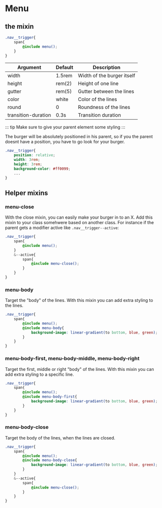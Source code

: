 # Menu

## the mixin

``` scss
.nav__trigger{
	span{
		@include menu();
	}
}
```

| Argument            | Default | Description                |
| ------------------- | ------- | -------------------------- |
| width               | 1.5rem  | Width of the burger itself |
| height              | rem(2)  | Height of one line         |
| gutter              | rem(5)  | Gutter between the lines   |
| color               | white   | Color of the lines         |
| round               | 0       | Roundness of the lines     |
| transition-duration | 0.3s    | Transition duration        |


::: tip
Make sure to give your parent element some styling
:::

The burger will be absolutely positioned in his parent, so if you the parent doesnt have a position, you have to go look for your burger. 

```css
.nav__trigger{
	position: relative;
	width: 3rem; 
	height: 3rem;
	background-color: #ff0099;
	...
}
```



## Helper mixins

### menu-close

With the close mixin, you can easily make your burger in to an X. Add this mixin to your class somehwere based on another class. For instance if the parent gets a modifier active like `.nav__trigger--active`:

``` scss
.nav__trigger{
	span{
		@include menu();
	}
	&--active{
		span{
			@include menu-close();
		}
	}
}
```


### menu-body

Target the "body" of the lines. With this mixin you can add extra styling to the lines. 

``` scss
.nav__trigger{
	span{
		@include menu();
		@include menu-body{
			background-image: linear-gradient(to bottom, blue, green);
		}
	}	
}
```
 
 

### menu-body-first, menu-body-middle, menu-body-right

Target the first, middle or right "body" of the lines. With this mixin you can add extra styling to a specific line.

``` scss
.nav__trigger{
	span{
		@include menu();
		@include menu-body-first{
			background-image: linear-gradient(to bottom, blue, green);
		}
	}	
}
```

 

### menu-body-close

Target the body of the lines, when the lines are closed. 

``` scss
.nav__trigger{
	span{
		@include menu();
		@include menu-body-close{
			background-image: linear-gradient(to bottom, blue, green);
		}
	}	
	&--active{
		span{
			@include menu-close();
		}
	}
}
```
 